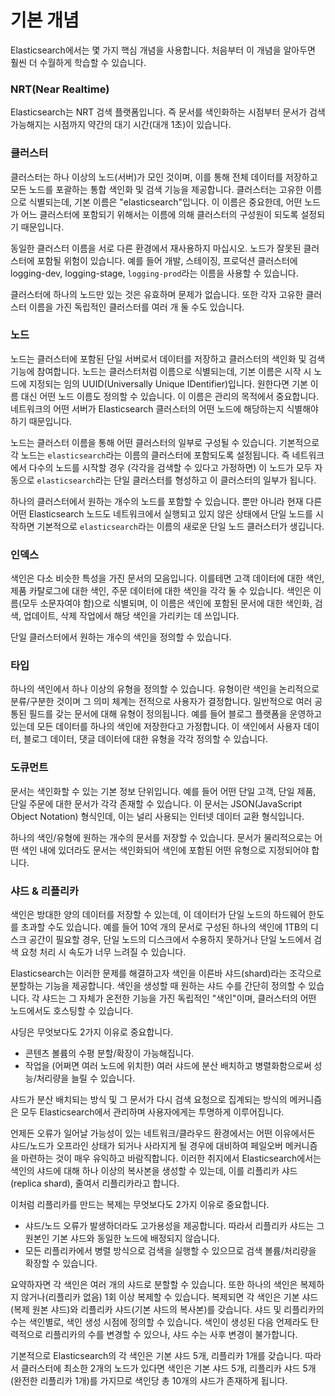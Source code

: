 # 기본 개념
Elasticsearch에서는 몇 가지 핵심 개념을 사용합니다. 처음부터 이 개념을 알아두면 훨씬 더 수월하게 학습할 수 있습니다.

### NRT(Near Realtime)
Elasticsearch는 NRT 검색 플랫폼입니다. 즉 문서를 색인화하는 시점부터 문서가 검색 가능해지는 시점까지 약간의 대기 시간(대개 1초)이 있습니다.

### 클러스터
클러스터는 하나 이상의 노드(서버)가 모인 것이며, 이를 통해 전체 데이터를 저장하고 모든 노드를 포괄하는 통합 색인화 및 검색 기능을 제공합니다. 
클러스터는 고유한 이름으로 식별되는데, 기본 이름은 "elasticsearch"입니다. 이 이름은 중요한데, 
어떤 노드가 어느 클러스터에 포함되기 위해서는 이름에 의해 클러스터의 구성원이 되도록 설정되기 때문입니다.

동일한 클러스터 이름을 서로 다른 환경에서 재사용하지 마십시오. 노드가 잘못된 클러스터에 포함될 위험이 있습니다. 
예를 들어 개발, 스테이징, 프로덕션 클러스터에 logging-dev, logging-stage, `logging-prod`라는 이름을 사용할 수 있습니다.

클러스터에 하나의 노드만 있는 것은 유효하며 문제가 없습니다. 또한 각자 고유한 클러스터 이름을 가진 독립적인 클러스터를 여러 개 둘 수도 있습니다.

### 노드
노드는 클러스터에 포함된 단일 서버로서 데이터를 저장하고 클러스터의 색인화 및 검색 기능에 참여합니다. 
노드는 클러스터처럼 이름으로 식별되는데, 기본 이름은 시작 시 노드에 지정되는 임의 UUID(Universally Unique IDentifier)입니다. 
원한다면 기본 이름 대신 어떤 노드 이름도 정의할 수 있습니다. 
이 이름은 관리의 목적에서 중요합니다. 네트워크의 어떤 서버가 Elasticsearch 클러스터의 어떤 노드에 해당하는지 식별해야 하기 때문입니다.

노드는 클러스터 이름을 통해 어떤 클러스터의 일부로 구성될 수 있습니다. 
기본적으로 각 노드는 `elasticsearch`라는 이름의 클러스터에 포함되도록 설정됩니다. 
즉 네트워크에서 다수의 노드를 시작할 경우 (각각을 검색할 수 있다고 가정하면) 이 노드가 모두 자동으로 `elasticsearch`라는 
단일 클러스터를 형성하고 이 클러스터의 일부가 됩니다.

하나의 클러스터에서 원하는 개수의 노드를 포함할 수 있습니다. 
뿐만 아니라 현재 다른 어떤 Elasticsearch 노드도 네트워크에서 실행되고 있지 않은 상태에서 단일 노드를 
시작하면 기본적으로 `elasticsearch`라는 이름의 새로운 단일 노드 클러스터가 생깁니다.

### 인덱스
색인은 다소 비슷한 특성을 가진 문서의 모음입니다. 
이를테면 고객 데이터에 대한 색인, 제품 카탈로그에 대한 색인, 주문 데이터에 대한 색인을 각각 둘 수 있습니다. 
색인은 이름(모두 소문자여야 함)으로 식별되며, 이 이름은 색인에 포함된 문서에 대한 색인화, 검색, 업데이트, 삭제 
작업에서 해당 색인을 가리키는 데 쓰입니다.

단일 클러스터에서 원하는 개수의 색인을 정의할 수 있습니다.

### 타입
하나의 색인에서 하나 이상의 유형을 정의할 수 있습니다. 
유형이란 색인을 논리적으로 분류/구분한 것이며 그 의미 체계는 전적으로 사용자가 결정합니다. 
일반적으로 여러 공통된 필드를 갖는 문서에 대해 유형이 정의됩니다. 
예를 들어 블로그 플랫폼을 운영하고 있는데 모든 데이터를 하나의 색인에 저장한다고 가정합니다. 
이 색인에서 사용자 데이터, 블로그 데이터, 댓글 데이터에 대한 유형을 각각 정의할 수 있습니다.

### 도큐먼트
문서는 색인화할 수 있는 기본 정보 단위입니다. 예를 들어 어떤 단일 고객, 단일 제품, 단일 주문에 대한 문서가 각각 존재할 수 있습니다. 
이 문서는 JSON(JavaScript Object Notation) 형식인데, 이는 널리 사용되는 인터넷 데이터 교환 형식입니다.

하나의 색인/유형에 원하는 개수의 문서를 저장할 수 있습니다. 
문서가 물리적으로는 어떤 색인 내에 있더라도 문서는 색인화되어 색인에 포함된 어떤 유형으로 지정되어야 합니다.

### 샤드 & 리플리카
색인은 방대한 양의 데이터를 저장할 수 있는데, 이 데이터가 단일 노드의 하드웨어 한도를 초과할 수도 있습니다. 
예를 들어 10억 개의 문서로 구성된 하나의 색인에 1TB의 디스크 공간이 필요할 경우, 
단일 노드의 디스크에서 수용하지 못하거나 단일 노드에서 검색 요청 처리 시 속도가 너무 느려질 수 있습니다.

Elasticsearch는 이러한 문제를 해결하고자 색인을 이른바 샤드(shard)라는 조각으로 분할하는 기능을 제공합니다. 
색인을 생성할 때 원하는 샤드 수를 간단히 정의할 수 있습니다. 
각 샤드는 그 자체가 온전한 기능을 가진 독립적인 "색인"이며, 클러스터의 어떤 노드에서도 호스팅할 수 있습니다.

샤딩은 무엇보다도 2가지 이유로 중요합니다.

- 콘텐츠 볼륨의 수평 분할/확장이 가능해집니다.
- 작업을 (어쩌면 여러 노드에 위치한) 여러 샤드에 분산 배치하고 병렬화함으로써 성능/처리량을 늘릴 수 있습니다.

샤드가 분산 배치되는 방식 및 그 문서가 다시 검색 요청으로 집계되는 방식의 메커니즘은 모두 Elasticsearch에서 관리하며 
사용자에게는 투명하게 이루어집니다.

언제든 오류가 일어날 가능성이 있는 네트워크/클라우드 환경에서는 어떤 이유에서든 샤드/노드가 오프라인 상태가 되거나 
사라지게 될 경우에 대비하여 페일오버 메커니즘을 마련하는 것이 매우 유익하고 바람직합니다. 
이러한 취지에서 Elasticsearch에서는 색인의 샤드에 대해 하나 이상의 복사본을 생성할 수 있는데, 
이를 리플리카 샤드(replica shard), 줄여서 리플리카라고 합니다.

이처럼 리플리카를 만드는 복제는 무엇보다도 2가지 이유로 중요합니다.

- 샤드/노드 오류가 발생하더라도 고가용성을 제공합니다. 따라서 리플리카 샤드는 그 원본인 기본 샤드와 동일한 노드에 배정되지 않습니다.
- 모든 리플리카에서 병렬 방식으로 검색을 실행할 수 있으므로 검색 볼륨/처리량을 확장할 수 있습니다.

요약하자면 각 색인은 여러 개의 샤드로 분할할 수 있습니다. 또한 하나의 색인은 복제하지 않거나(리플리카 없음) 1회 이상 복제할 수 있습니다. 
복제되면 각 색인은 기본 샤드(복제 원본 샤드)와 리플리카 샤드(기본 샤드의 복사본)를 갖습니다. 샤드 및 리플리카의 수는 색인별로, 
색인 생성 시점에 정의할 수 있습니다. 색인이 생성된 다음 언제라도 탄력적으로 리플리카의 수를 변경할 수 있으나, 샤드 수는 사후 변경이 불가합니다.

기본적으로 Elasticsearch의 각 색인은 기본 샤드 5개, 리플리카 1개를 갖습니다. 
따라서 클러스터에 최소한 2개의 노드가 있다면 색인은 기본 샤드 5개, 리플리카 샤드 5개(완전한 리플리카 1개)를 가지므로 색인당 총 10개의 샤드가 존재하게 됩니다.

